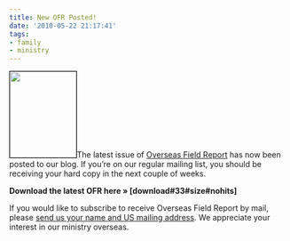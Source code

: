 ```yaml
---
title: New OFR Posted!
date: '2010-05-22 21:17:41'
tags:
- family
- ministry
---
```


<a href="http://www.ofreport.com/download-ofr/"><img class="size-full wp-image-1009 alignleft" style="border: 1px solid black;" title="OFR-cover" src="//d21yo20tm8bmc2.cloudfront.net/2008/11/OFR-cover.gif" alt="" width="120" height="155" /></a>The latest issue of <a href="../download-ofr/">Overseas Field Report</a> has now been posted to our blog. If you’re on our regular mailing list, you should be receiving your hard copy in the next couple of weeks.

<strong>Download the latest OFR here » [download#33#size#nohits]</strong>

If you would like to subscribe to receive Overseas Field Report by mail, please <a href="http://www.ofreport.com/contact-us/">send us your name and US mailing address</a>. We appreciate your interest in our ministry overseas.
